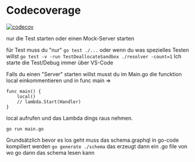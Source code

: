 # Codecoverage

[![codecov](https://codecov.io/gh/maxhaensel/aws-sandbox-generator/branch/main/graph/badge.svg?token=15JNFW7CGS)](https://codecov.io/gh/maxhaensel/aws-sandbox-generator)

nur die Test starten oder einen Mock-Server starten

für Test muss du "nur"
`go test ./...` oder wenn du was spezielles Testen willst `go test -v -run TestDeallocateSandbox ./resolver -count=1` 
Ich starte die Test/Debug immer über VS-Code

Falls du einen "Server" starten willst musst du im Main.go die funcktion local einkommentieren und in func main =>
```
func main() {
    local()
    // lambda.Start(Handler)
}
```
local aufrufen und das Lambda dings raus nehmen.

`go run main.go`

Grundsätzlich bevor es los geht muss das schema.graphql in go-code kompiliert werden `go generate ./schema` das erzeugt dann ein .go file von wo go dann das schema lesen kann